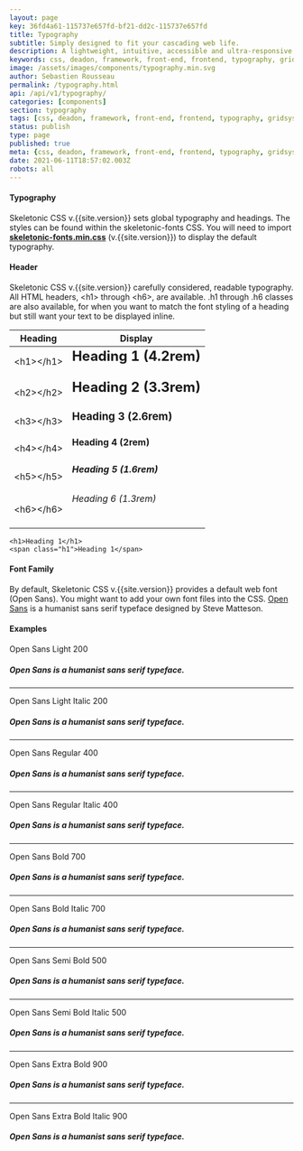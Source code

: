 ```yaml
---
layout: page
key: 36fd4a61-115737e657fd-bf21-dd2c-115737e657fd
title: Typography
subtitle: Simply designed to fit your cascading web life.
description: A lightweight, intuitive, accessible and ultra-responsive CSS Framework to streamline your Digital and Mobile Web development needs.
keywords: css, deadon, framework, front-end, frontend, typography, gridsystem, lightweight, mobile-first, modern, responsive, semantic, skeletonic, skeletonic.css, style-agnostic, typography
image: /assets/images/components/typography.min.svg
author: Sebastien Rousseau
permalink: /typography.html
api: /api/v1/typography/
categories: [components]
section: typography
tags: [css, deadon, framework, front-end, frontend, typography, gridsystem, lightweight, mobile-first, modern, responsive, semantic, skeletonic, skeletonic.css, style-agnostic, typography]
status: publish
type: page
published: true
meta: {css, deadon, framework, front-end, frontend, typography, gridsystem, lightweight, mobile-first, modern, responsive, semantic, skeletonic, skeletonic.css, style-agnostic, typography}
date: 2021-06-11T18:57:02.003Z
robots: all
---
```

<!-- Fonts -->
<section class="grid-flex text-left">
    <div class="flex-12" markdown="1"> 

#### Typography

Skeletonic CSS v.{{site.version}} sets global typography and headings. The styles can be found within the skeletonic-fonts CSS. You will need to import <strong><a href="https://unpkg.com/skeletonic@{{site.version}}/dist/skeletonic-fonts.min.css">skeletonic-fonts.min.css</a></strong> (v.{{site.version}}) to display the default typography.

#### Header

Skeletonic CSS v.{{site.version}} carefully considered, readable typography. All HTML headers, &lt;h1&gt; through &lt;h6&gt;, are available. .h1 through .h6 classes are also available, for when you want to match the font styling of a heading but still want your text to be displayed inline.
<table class="size-full-width">
    <thead>
        <tr>
            <th>Heading</th>
            <th>Display</th>
        </tr>
    </thead>
    <tbody>
        <tr>
            <td>&lt;h1&gt;&lt;/h1&gt;</td>
            <td><h1 style="margin-top: 0px;">Heading 1 (4.2rem)</h1></td>
        </tr>
        <tr>
            <td>&lt;h2&gt;&lt;/h2&gt;</td>
            <td><h2 style="margin-top: 0px;">Heading 2 (3.3rem)</h2></td>
        </tr>
        <tr>
            <td>&lt;h3&gt;&lt;/h3&gt;</td>
            <td><h3 style="margin-top: 0px;">Heading 3 (2.6rem)</h3></td>
        </tr>
        <tr>
            <td>&lt;h4&gt;&lt;/h4&gt;</td>
            <td><h4 style="margin-top: 0px;">Heading 4 (2rem)</h4></td>
        </tr>
        <tr>
            <td>&lt;h5&gt;&lt;/h5&gt;</td>
            <td><h5 style="margin-top: 0px;">Heading 5 (1.6rem)</h5></td>
        </tr>
        <tr>
            <td>&lt;h6&gt;&lt;/h6&gt;</td>
            <td><h6 style="margin-top: 0px;">Heading 6 (1.3rem)</h6></td>
        </tr>
    </tbody>
</table>                            

<pre><code class="padding-1">&lt;h1&gt;Heading 1&lt;/h1&gt;&#10;&lt;span class=&quot;h1&quot;&gt;Heading 1&lt;/span&gt;</code></pre>

#### Font Family

By default, Skeletonic CSS v.{{site.version}} provides a default web font (Open Sans). You might want to add your own font files into the CSS. <a href="https://www.open-sans.com/">Open Sans</a> is a humanist sans serif typeface designed by Steve Matteson.

#### Examples
<p class="left text-left">Open Sans Light 200</p>
<h5 class="light text-right right font-size ">Open Sans is a humanist sans serif typeface.</h5>
<hr />
<p class="left text-left">Open Sans Light Italic 200</p>
<h5 class="light-italic text-right right font-size ">Open Sans is a humanist sans serif typeface.</h5>
<hr />
<p class="left text-left">Open Sans Regular 400</p>
<h5 class="regular text-right right font-size">Open Sans is a humanist sans serif typeface.</h5>
<hr />
<p class="left text-left">Open Sans Regular Italic 400</p>
<h5><em class="italic text-right right font-size ">Open Sans is a humanist sans serif typeface.</em></h5>
<hr />
<p class="left text-left">Open Sans Bold 700</p>
<h5 class="bold text-right right font-size ">Open Sans is a humanist sans serif typeface.</h5>
<hr />
<p class="left text-left">Open Sans Bold Italic 700</p>
<h5 class="bold-italic text-right right font-size ">Open Sans is a humanist sans serif typeface.</h5>
<hr />
<p class="left text-left">Open Sans Semi Bold 500</p>
<h5 class="semi-bold text-right right font-size ">Open Sans is a humanist sans serif typeface.</h5>
<hr />
<p class="left text-left">Open Sans Semi Bold Italic 500</p>
<h5 class="semi-bold-italic text-right right font-size ">Open Sans is a humanist sans serif typeface.</h5>
<hr />
<p class="left text-left">Open Sans Extra Bold 900</p>
<h5 class="extra-bold text-right right font-size ">Open Sans is a humanist sans serif typeface.</h5>
<hr />
<p class="left text-left">Open Sans Extra Bold Italic 900</p>
<h5 class="extra-bold-italic text-right right font-size ">Open Sans is a humanist sans serif typeface.</h5>
</div>
</section>
<!-- End Fonts -->
